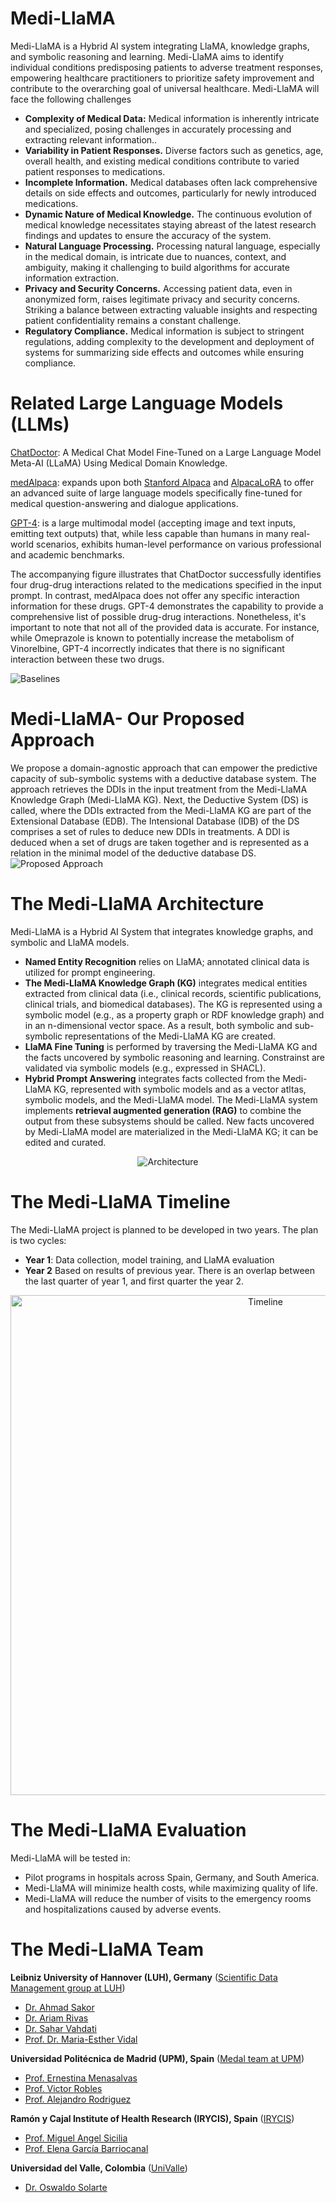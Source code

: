 # Medi-LlaMA

Medi-LlaMA is a Hybrid AI system integrating LlaMA, knowledge graphs, and symbolic reasoning and learning. Medi-LlaMA aims to identify individual conditions predisposing patients to adverse treatment responses, empowering healthcare practitioners to prioritize safety improvement and contribute to the overarching goal of universal healthcare. Medi-LlaMA will face the following challenges

+  **Complexity of Medical Data:** Medical information is inherently intricate and specialized, posing challenges in accurately processing and extracting relevant information..
+  **Variability in Patient Responses.** Diverse factors such as genetics, age, overall health, and existing medical conditions contribute to varied patient responses to medications.
+  **Incomplete Information.** Medical databases often lack comprehensive details on side effects and outcomes, particularly for newly introduced medications.
+  **Dynamic Nature of Medical Knowledge.** The continuous evolution of medical knowledge necessitates staying abreast of the latest research findings and updates to ensure the accuracy of the system.
+  **Natural Language Processing.** Processing natural language, especially in the medical domain, is intricate due to nuances, context, and ambiguity, making it challenging to build algorithms for accurate information extraction.
+  **Privacy and Security Concerns.** Accessing patient data, even in anonymized form, raises legitimate privacy and security concerns. Striking a balance between extracting valuable insights and respecting patient confidentiality remains a constant challenge.
+  **Regulatory Compliance.** Medical information is subject to stringent regulations, adding complexity to the development and deployment of systems for summarizing side effects and outcomes while ensuring compliance.

  
# Related Large Language Models (LLMs)

[ChatDoctor](https://github.com/Kent0n-Li/ChatDoctor): A Medical Chat Model Fine-Tuned on a Large Language Model Meta-AI (LLaMA) Using Medical Domain Knowledge.

[medAlpaca](https://github.com/kbressem/medAlpaca): expands upon both [Stanford Alpaca](https://github.com/tatsu-lab/stanford_alpaca) and 
[AlpacaLoRA](https://github.com/tloen/alpaca-lora) to offer an advanced suite of large language 
models specifically fine-tuned for medical question-answering and dialogue applications.

[GPT-4](https://openai.com/research/gpt-4): is a large multimodal model (accepting image and text inputs, emitting text outputs) that, while less capable than humans in many real-world scenarios, exhibits human-level performance on various professional and academic benchmarks.

The accompanying figure illustrates that ChatDoctor successfully identifies four drug-drug interactions related to the medications specified in the input prompt. In contrast, medAlpaca does not offer any specific interaction information for these drugs. GPT-4 demonstrates the capability to provide a comprehensive list of possible drug-drug interactions. Nonetheless, it's important to note that not all of the provided data is accurate. For instance, while Omeprazole is known to potentially increase the metabolism of Vinorelbine, GPT-4 incorrectly indicates that there is no significant interaction between these two drugs.

![Baselines](demo/baselines.png)


# Medi-LlaMA- Our Proposed Approach 
We propose a domain-agnostic approach that can empower the predictive capacity of sub-symbolic systems with a deductive database system.
The approach retrieves the DDIs in the input treatment from the Medi-LlaMA Knowledge Graph (Medi-LlaMA KG). Next, the Deductive System (DS) is called, where the DDIs extracted from the Medi-LlaMA KG are part of the Extensional Database (EDB). The Intensional Database (IDB) of the DS comprises a set of rules to deduce new DDIs in treatments. A DDI is deduced when a set of drugs are taken together and is represented as a relation in the minimal model of the deductive database DS.
![Proposed Approach](demo/mochup_DDIs.png)

# The Medi-LlaMA Architecture
Medi-LlaMA is a Hybrid AI System that integrates knowledge graphs, and symbolic and LlaMA models.
+  **Named Entity Recognition** relies on LlaMA; annotated clinical data is utilized for prompt engineering.
+  **The Medi-LlaMA Knowledge Graph (KG)** integrates medical entities extracted from clinical data (i.e., clinical records, scientific publications, clinical trials, and biomedical databases). The KG is represented using a symbolic model (e.g., as a property graph or RDF knowledge graph) and in an n-dimensional vector space. As a result, both symbolic and sub-symbolic representations of the Medi-LlaMA KG are created.
+  **LlaMA Fine Tuning** is performed by traversing the Medi-LlaMA KG and the facts uncovered by symbolic reasoning and learning. Constrainst are validated via symbolic models (e.g., expressed in SHACL).
+  **Hybrid Prompt Answering** integrates facts collected from the Medi-LlaMA KG, represented with symbolic models and as a vector atltas, symbolic models, and the Medi-LlaMA model. The Medi-LlaMA system implements **retrieval augmented generation (RAG)** to combine the output from these subsystems should be called. New facts uncovered by Medi-LlaMA model are materialized in the Medi-LlaMA KG; it can be edited and curated. 

<p align="center">
  <img src="demo/Medi-Llama.png" alt="Architecture">
</p>

# The Medi-LlaMA Timeline
The Medi-LlaMA project is planned to be developed in two years. The plan is two cycles:
+  **Year 1**: Data collection, model training, and LlaMA evaluation
+  **Year 2** Based on results of previous year.
There is an overlap between the last quarter of year 1, and first quarter the year 2.

<p align="center">
  <img src="demo/ProjectTiming.png" alt="Timeline" width="800">
</p>

# The Medi-LlaMA Evaluation
Medi-LlaMA will be tested in:
+  Pilot programs in hospitals across Spain, Germany, and South America.
+  Medi-LlaMA will minimize health costs, while maximizing quality of life.
+  Medi-LlaMA will reduce the number of visits to the emergency rooms and hospitalizations caused by adverse events.

# The Medi-LlaMA Team 
**Leibniz University of Hannover (LUH), Germany** ([Scientific Data Management group at LUH](https://www.idas.uni-hannover.de/de/sdm))
+  [Dr. Ahmad Sakor](https://www.tib.eu/de/forschung-entwicklung/forschungsgruppen-und-labs/scientific-data-management/mitarbeiterinnen-und-mitarbeiter/ahmad-sakor) 
+ [Dr. Ariam Rivas](https://www.tib.eu/de/forschung-entwicklung/forschungsgruppen-und-labs/scientific-data-management/mitarbeiterinnen-und-mitarbeiter/ariam-rivas)
+ [Dr. Sahar Vahdati](https://nimi-ai.com/sahar-vahdati/)
+ [Prof. Dr. Maria-Esther Vidal](https://www.tib.eu/de/forschung-entwicklung/forschungsgruppen-und-labs/scientific-data-management/mitarbeiterinnen-und-mitarbeiter/maria-esther-vidal)
   
**Universidad Politécnica de Madrid (UPM), Spain** ([Medal team at UPM](https://medal.ctb.upm.es/))
+ [Prof. Ernestina Menasalvas](https://medal.ctb.upm.es/team/ernestina-menasalvas/)
+ [Prof. Victor Robles](https://medal.ctb.upm.es/team/victor-robles-forcada/)
+ [Prof. Alejandro Rodriguez](https://medal.ctb.upm.es/team/alejandro-rodriguez/)
   
**Ramón y Cajal Institute of Health Research (IRYCIS), Spain** ([IRYCIS](https://eatris.eu/institutes/instituto-ramon-y-cajal-irycis/)) 
+ [Prof. Miguel Angel Sicilia](https://scholar.google.com/citations?user=mspPvXQAAAAJ&hl=es&oi=ao)
+ [Prof. Elena García Barriocanal](https://scholar.google.com/citations?user=_VcyznEAAAAJ&hl=es&oi=ao)

**Universidad del Valle, Colombia** ([UniValle](https://www.univalle.edu.co/)) 
+ [Dr. Oswaldo Solarte](https://scholar.google.com/citations?user=WkMMvTAAAAAJ&hl=es&oi=ao)  

